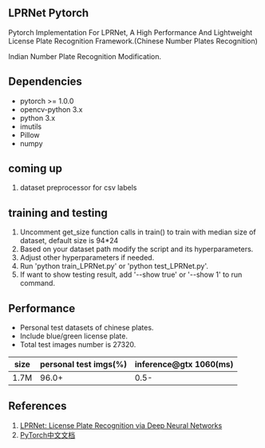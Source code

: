 ## LPRNet Pytorch
Pytorch Implementation For LPRNet, A High Performance And Lightweight License Plate Recognition Framework.(Chinese Number Plates Recognition)

Indian Number Plate Recognition Modification.

## Dependencies

- pytorch >= 1.0.0
- opencv-python 3.x
- python 3.x
- imutils
- Pillow
- numpy

## coming up

1. dataset preprocessor for csv labels

## training and testing

1. Uncomment get_size function calls in train() to train with median size of dataset, default size is 94*24
2. Based on your dataset path modify the script and its hyperparameters.
3. Adjust other hyperparameters if needed.
4. Run 'python train_LPRNet.py' or 'python test_LPRNet.py'.
5. If want to show testing result, add '--show true' or '--show 1' to run command.

## Performance

- Personal test datasets of chinese plates.
- Include blue/green license plate.
- Total test images number is 27320.

|  size  | personal test imgs(%) | inference@gtx 1060(ms) |
| ------ | --------------------- | ---------------------- |
|  1.7M  |         96.0+         |          0.5-          |

## References

1. [LPRNet: License Plate Recognition via Deep Neural Networks](https://arxiv.org/abs/1806.10447v1)
2. [PyTorch中文文档](https://pytorch-cn.readthedocs.io/zh/latest/)

